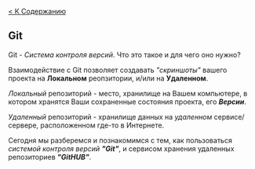[< К Содержанию](/readme.md)

## Git

Git - *Система контроля версий*. Что это такое и для чего оно нужно? 

Взаимодействие с Git позволяет создавать *"скриншоты"* вашего проекта на **Локальном** реопзитории, и/или на **Удаленном**. 

*Локальный* репозиторий - место, хранилище на Вашем компьютере, в котором хранятся Ваши сохраненные состояния проекта, его ***Версии***.

*Удаленный* репозиторий - хранилище данных на *удаленном* сервисе/сервере, расположенном где-то в Интернете. 

Сегодня мы разберемся и познакомимся с тем, как пользоваться *системой контроля версий* ***"Git"***, и сервисом хранения удаленных репозиториев ***"GitHUB"***.